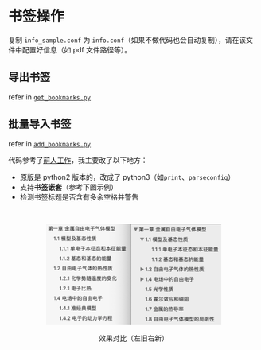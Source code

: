 # 书签操作

复制 `info_sample.conf` 为 `info.conf`（如果不做代码也会自动复制），请在该文件中配置好信息（如 pdf 文件路径等）。

## 导出书签

refer in [`get_bookmarks.py`](./get_bookmarks.py)

## 批量导入书签

refer in [`add_bookmarks.py`](./add_bookmarks.py)

代码参考了[前人工作](https://www.jianshu.com/p/1aac3ae4d620)，我主要改了以下地方：

- 原版是 python2 版本的，改成了 python3（如`print`、`parseconfig`）
- 支持**书签嵌套**（参考下图示例）
- 检测书签标题是否含有多余空格并警告

</br>
<p align="center">
  <img src="./compare.png" width="70%"/>
</p>
<p align="center">效果对比（左旧右新）</p>
